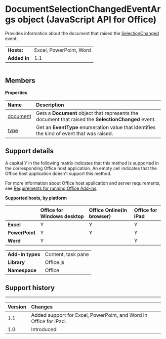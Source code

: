 
# DocumentSelectionChangedEventArgs object (JavaScript API for Office)
Provides information about the document that raised the [SelectionChanged](../reference/shared/document/selectionchanged-event/selectionchanged-event.md) event.

|||
|:-----|:-----|
|**Hosts:**|Excel, PowerPoint, Word|
|**Added in**|1.1|

```

```


## Members


**Properties**


|**Name**|**Description**|
|:-----|:-----|
|[document](../reference/shared/document/selectionchangedeventargs-object/document-property.md)|Gets a  **Document** object that represents the document that raised the **SelectionChanged** event.|
|[type](../reference/shared/document/selectionchangedeventargs-object/type-property.md)|Get an  **EventType** enumeration value that identifies the kind of event that was raised.|

## Support details


A capital Y in the following matrix indicates that this method is supported in the corresponding Office host application. An empty cell indicates that the Office host application doesn't support this method.

For more information about Office host application and server requirements, see [Requirements for running Office Add-ins](http://msdn.microsoft.com/library/67340567-bb9a-498c-96d3-3f52f28c16bc%28Office.15%29.aspx).


**Supported hosts, by platform**


||**Office for Windows desktop**|**Office Online(in browser)**|**Office for iPad**|
|:-----|:-----|:-----|:-----|
|**Excel**|Y|Y|Y|
|**PowerPoint**|Y|Y|Y|
|**Word**|Y||Y|

|||
|:-----|:-----|
|**Add-in types**|Content, task pane|
|**Library**|Office.js|
|**Namespace**|Office|

## Support history



****


|**Version**|**Changes**|
|:-----|:-----|
|1.1|Added support for Excel, PowerPoint, and Word in Office for iPad.|
|1.0|Introduced|
